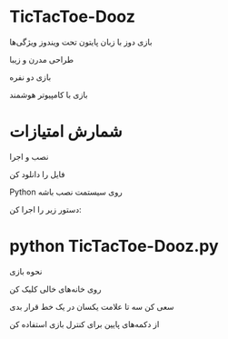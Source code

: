 # TicTacToe-Dooz
بازی دوز با زبان پایتون تحت ویندوز
ویژگی‌ها

طراحی مدرن و زیبا

بازی دو نفره

بازی با کامپیوتر هوشمند

شمارش امتیازات
==============================================================
نصب و اجرا

فایل را دانلود کن

Python روی سیستمت نصب باشه

دستور زیر را اجرا کن:

python TicTacToe-Dooz.py
==============================================================
نحوه بازی

روی خانه‌های خالی کلیک کن

سعی کن سه تا علامت یکسان در یک خط قرار بدی

از دکمه‌های پایین برای کنترل بازی استفاده کن
